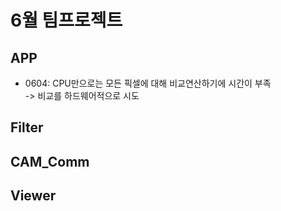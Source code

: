 # 6월 팀프로젝트
## APP
   - 0604: CPU만으로는 모든 픽셀에 대해 비교연산하기에 시간이 부족<br/>
   -> 비교를 하드웨어적으로 시도
## Filter

## CAM_Comm

## Viewer
